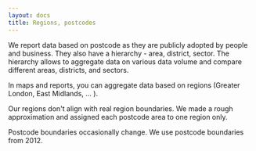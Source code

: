 ```yaml
---
layout: docs
title: Regions, postcodes
---
```


We report data based on postcode as they are publicly adopted by people
and business. They also have a hierarchy - area, district, sector. The hierarchy
allows to aggregate data on various data volume and compare different areas,
districts, and sectors.

In maps and reports, you can aggregate data based on regions (Greater London,
East Midlands, ... ). 

<div class="note warning">
Our regions don't align with real region boundaries.
We made a rough approximation and assigned each postcode area
to one region only.
</div>

Postcode boundaries occasionally change. We use postcode boundaries from 2012.
